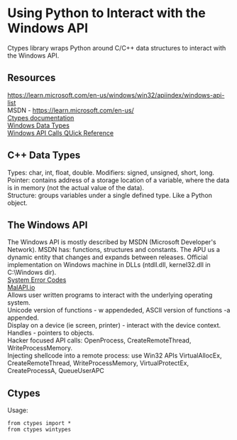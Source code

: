 # Using Python to Interact with the Windows API   
Ctypes library wraps Python around C/C++ data structures to interact with the Windows API.            

## Resources    
https://learn.microsoft.com/en-us/windows/win32/apiindex/windows-api-list      
MSDN - https://learn.microsoft.com/en-us/       
[Ctypes documentation](https://docs.python.org/3/library/ctypes.html)      
[Windows Data Types](https://learn.microsoft.com/en-us/windows/win32/winprog/windows-data-types)    
[Windows API Calls QUick Reference](https://github.com/snowcra5h/windows-api-function-cheatsheets)    
      
## C++ Data Types    
Types: char, int, float, double. Modifiers: signed, unsigned, short, long.    
Pointer: contains address of a storage location of a variable, where the data is in memory (not the actual value of the data).   
Structure: groups variables under a single defined type. Like a Python object.       

## The Windows API    
The Windows API is mostly described by MSDN (Microsoft Developer's Network). MSDN has: functions, structures and constants. The APU us a dynamic entity that changes and expands between releases. Official implementation on Windows machine in DLLs (ntdll.dll, kernel32.dll in C:\Windows dir).  
[System Error Codes](https://learn.microsoft.com/en-us/windows/win32/debug/system-error-codes--0-499-)    
[MalAPI.io](https://malapi.io/)    
Allows user written programs to interact with the underlying operating system.      
Unicode version of functions - w appendeded, ASCII version of functions -a appended.          
Display on a device (ie screen, printer) - interact with the device context.      
Handles - pointers to objects.       
Hacker focused API calls: OpenProcess, CreateRemoteThread, WriteProcessMemory.    
Injecting shellcode into a remote process: use Win32 APIs VirtualAllocEx, CreateRemoteThread, WriteProcessMemory, VirtualProtectEx, CreateProcessA, QueueUserAPC    


## Ctypes    
Usage:       

    from ctypes import *
    from ctypes wintypes      
